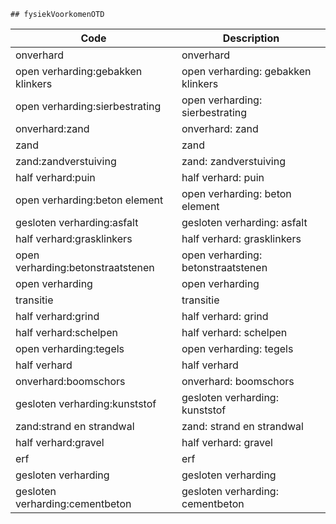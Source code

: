 	## fysiekVoorkomenOTD			
				
|	Code	|	Description	|
|	---	|	---	|
|	onverhard	|	onverhard	|
|	open verharding:gebakken klinkers	|	open verharding: gebakken klinkers	|
|	open verharding:sierbestrating	|	open verharding: sierbestrating	|
|	onverhard:zand	|	onverhard: zand	|
|	zand	|	zand	|
|	zand:zandverstuiving	|	zand: zandverstuiving	|
|	half verhard:puin	|	half verhard: puin	|
|	open verharding:beton element	|	open verharding: beton element	|
|	gesloten verharding:asfalt	|	gesloten verharding: asfalt	|
|	half verhard:grasklinkers	|	half verhard: grasklinkers	|
|	open verharding:betonstraatstenen	|	open verharding: betonstraatstenen	|
|	open verharding	|	open verharding	|
|	transitie	|	transitie	|
|	half verhard:grind	|	half verhard: grind	|
|	half verhard:schelpen	|	half verhard: schelpen	|
|	open verharding:tegels	|	open verharding: tegels	|
|	half verhard	|	half verhard	|
|	onverhard:boomschors	|	onverhard: boomschors	|
|	gesloten verharding:kunststof	|	gesloten verharding: kunststof	|
|	zand:strand en strandwal	|	zand: strand en strandwal	|
|	half verhard:gravel	|	half verhard: gravel	|
|	erf	|	erf	|
|	gesloten verharding	|	gesloten verharding	|
|	gesloten verharding:cementbeton	|	gesloten verharding: cementbeton	|
